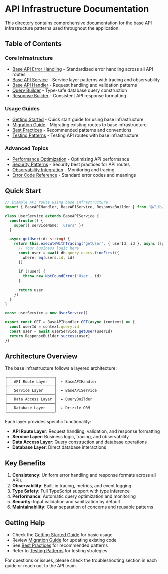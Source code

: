 # API Infrastructure Documentation

This directory contains comprehensive documentation for the base API infrastructure patterns used throughout the application.

## Table of Contents

### Core Infrastructure
- [Base API Error Handling](./base-api-errors.md) - Standardized error handling across all API routes
- [Base API Service](./base-api-service.md) - Service layer patterns with tracing and observability
- [Base API Handler](./base-api-handler.md) - Request handling and validation patterns
- [Query Builder](./query-builder.md) - Type-safe database query construction
- [Response Builder](./response-builder.md) - Consistent API response formatting

### Usage Guides
- [Getting Started](./getting-started.md) - Quick start guide for using base infrastructure
- [Migration Guide](./migration-guide.md) - Migrating existing routes to base infrastructure
- [Best Practices](./best-practices.md) - Recommended patterns and conventions
- [Testing Patterns](./testing-patterns.md) - Testing API routes with base infrastructure

### Advanced Topics
- [Performance Optimization](./performance-optimization.md) - Optimizing API performance
- [Security Patterns](./security-patterns.md) - Security best practices for API routes
- [Observability Integration](./observability-integration.md) - Monitoring and tracing
- [Error Code Reference](./error-code-reference.md) - Standard error codes and meanings

## Quick Start

```typescript
// Example API route using base infrastructure
import { BaseAPIHandler, BaseAPIService, ResponseBuilder } from '@/lib/api/base'

class UserService extends BaseAPIService {
  constructor() {
    super({ serviceName: 'users' })
  }

  async getUser(id: string) {
    return this.executeWithTracing('getUser', { userId: id }, async (span) => {
      // Your business logic here
      const user = await db.query.users.findFirst({
        where: eq(users.id, id)
      })
      
      if (!user) {
        throw new NotFoundError('User', id)
      }
      
      return user
    })
  }
}

const userService = new UserService()

export const GET = BaseAPIHandler.GET(async (context) => {
  const userId = context.query.id
  const user = await userService.getUser(userId)
  return ResponseBuilder.success(user)
})
```

## Architecture Overview

The base infrastructure follows a layered architecture:

```
┌─────────────────────┐
│   API Route Layer   │  ← BaseAPIHandler
├─────────────────────┤
│   Service Layer     │  ← BaseAPIService
├─────────────────────┤
│   Data Access Layer │  ← QueryBuilder
├─────────────────────┤
│   Database Layer    │  ← Drizzle ORM
└─────────────────────┘
```

Each layer provides specific functionality:
- **API Route Layer**: Request handling, validation, and response formatting
- **Service Layer**: Business logic, tracing, and observability
- **Data Access Layer**: Query construction and database operations
- **Database Layer**: Direct database interactions

## Key Benefits

1. **Consistency**: Uniform error handling and response formats across all APIs
2. **Observability**: Built-in tracing, metrics, and event logging
3. **Type Safety**: Full TypeScript support with type inference
4. **Performance**: Automatic query optimization and monitoring
5. **Security**: Input validation and sanitization by default
6. **Maintainability**: Clear separation of concerns and reusable patterns

## Getting Help

- Check the [Getting Started Guide](./getting-started.md) for basic usage
- Review [Migration Guide](./migration-guide.md) for updating existing code
- See [Best Practices](./best-practices.md) for recommended patterns
- Refer to [Testing Patterns](./testing-patterns.md) for testing strategies

For questions or issues, please check the troubleshooting section in each guide or reach out to the API team.